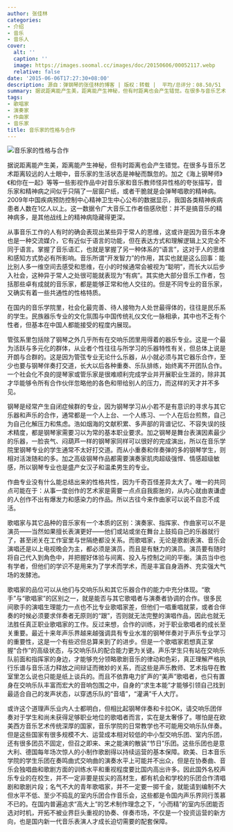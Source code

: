 ```yaml
---
author: 张佳林
categories:
- 介绍
- 音乐
- 音乐人
cover:
  alt: ''
  caption: ''
  image: https://images.soomal.cc/images/doc/20150606/00052117.webp
  relative: false
date: '2015-06-06T17:27:30+08:00'
description: 源自：弹钢琴的张佳林的博客 | 版权：转载 |  平均/总评分：08.50/51
summary: 据说距离能产生美，距离能产生神秘，但有时距离也会产生错觉。在很多与音乐艺术距离较远的人士眼中，音乐家的生活状态是神秘而飘忽的。加之《海上钢琴师》《和你在一起》等等一些影视作品中对音乐家和音乐教师怪异性格的夸张描写，音乐家和精神病之间似乎只隔了一层窗户纸，或者干脆就是会弹琴唱歌的精神病……
tags:
- 歌唱家
- 演奏家
- 作曲家
- 音乐家
title: 音乐家的性格与合作
---
```


![音乐家的性格与合作](https://images.soomal.cc/images/doc/20150606/00052117.webp)





据说距离能产生美，距离能产生神秘，但有时距离也会产生错觉。在很多与音乐艺术距离较远的人士眼中，音乐家的生活状态是神秘而飘忽的。加之《海上钢琴师》《和你在一起》等等一些影视作品中对音乐家和音乐教师怪异性格的夸张描写，音乐家和精神病之间似乎只隔了一层窗户纸，或者干脆就是会弹琴唱歌的精神病。2009年中国疾病预防控制中心精神卫生中心公布的数据显示，我国各类精神疾病患者人数在1亿人以上。这一数据令广大音乐工作者倍感欣慰：并不是搞音乐的精神病多，是其他战线上的精神病隐藏得更深。

从事音乐工作的人有时的确会表现出某些异于常人的思维，这或许是因为音乐本身也是一种交流媒介，它有近似于语言的功能，但在表达方式和理解逻辑上又完全不同于语言。掌握了音乐语汇，也就是掌握了另一种体系的“语言”，这对于人的思维和感知方式势必有所影响。音乐所谓“开发智力”的作用，其实也就是这么回事：能比别人多一维空间去感受和思维，在小的时候通常会被视为“聪明”，而长大以后步入社会，这种异于常人之处很可能就表现为“有病”。其实绝大部分音乐工作者，包括那些卓有成就的音乐家，都是能够正常和他人交往的。但是不同专业的音乐家，又确实有着一些共通性的性格特质。

在国内的音乐学院里，社会化最完善、待人接物为人处世最得体的，往往是民乐系的学生。民族器乐专业的文化氛围与中国传统礼仪文化一脉相承，其中也不乏有个性者，但基本在中国人都能接受的程度内展现。

管弦系里包括除了钢琴之外几乎所有在交响乐团里用得着的器乐专业。这是一个最为活跃与多元化的群体，从业者个性往往与所学习的乐器特性有关，但总体上说是开朗与合群的。这是因为管弦专业无论什么乐器，从小就必须与其它器乐合作，至少也要与钢琴伴奏打交道，长大以后各种重奏、乐队排练，始终离不开团队合作。一个社会化不良的提琴家或管乐家是很难顺利完成学业并开展职业生涯的，除非其才华能够令所有合作伙伴忽略他的各色和带给别人的压力，而这样的天才并不多见。

钢琴是经常产生自闭症候群的专业，因为钢琴学习从小若不是有意识的寻求与其它乐器和声乐的合作，通常都是一个人上台、一个人练习、一个人在后台煎熬，自己为自己化解压力和焦虑。浩如烟海的文献积累、多声部的背谱记忆、不容失误的技术精度，都是钢琴家需要习以为常的基本职业要求。加之钢琴是舞台表演因素最少的乐器，一脸丧气、闷葫芦一样的钢琴家同样可以很好的完成演出，所以在音乐学院里钢琴专业的学生通常不太好打交道。而从小重奏和伴奏弹的多的钢琴学生，则相对活泼随和的多。加之高级钢琴作品都需要演奏家肌肉超级强悍、情感超级敏感，所以钢琴专业也是盛产女汉子和温柔男生的专业。

作曲专业没有什么能总结出来的性格共性，因为千奇百怪差异太大了。唯一的共同点可能在于：从事一度创作的艺术家是需要一点点自我膨胀的，从内心就由衷谦虚的人创作不出有爆发力和感染力的作品。所以古往今来作曲家可以说不自恋不成活。

歌唱家与其它品种的音乐家有一个本质的区别：演奏家、指挥家、作曲家可以不是演员――当然如果擅长表演更好――他们或站或坐在舞台上鼓捣自己的乐器就行了，甚至闭关在工作室里与世隔绝都没关系。而歌唱家，无论是歌剧表演、音乐会演唱还是以上电视晚会为主，都必须是演员，而且是有魅力的演员。演员要有随时将自己代入到角色中，并把握好体验与间离、投入与控制之间的平衡。演员当中也有学者，但他们的学识不是用来为了学术而学术，而是丰富自身涵养、充实强大气场的发酵池。

歌唱家的品位可以从他们与交响乐队和其它乐器合作的能力中充分体现。“歌手”与“歌唱家”的区别之一，就是能否与其它歌唱者与演奏者协调的合作。很多民间歌手的演唱生理能力一点也不比专业歌唱家差，但他们一唱重唱就蒙，或者合伴奏的时候必须要求伴奏者无原则的“跟”，否则就无法完整的演唱作品，因此也就无法胜任真正职业歌唱家的工作。反过来想，合作的训练，对于职业歌唱者的成长至关重要。最近十来年声乐界越来越强调具有专业水准的钢琴伴奏对于声乐专业学习的重要性，这是一个有些迟但总算来到了的进步。但是一个歌唱家若想真正掌握“合作”的高级状态，与交响乐队的配合能力更为关键。声乐学生只有站在交响乐队前面和指挥家的身边，才能够充分领略歌剧音乐的律动和色彩，真正理解严格执行乐谱与音乐活力释放之间辩证而微妙的关系，而这些是声乐教师、艺术指导在教室里怎么说也只能是纸上谈兵的。而且不依靠电力扩声的“美声”歌唱者，也只有置身在交响乐队丰富而宏大的音响包围之中，自身的“求生本能”才能够引领自己找到最适合自己的发声状态，以穿透乐队的“音墙”，“灌满”千人大厅。

或许这个道理声乐业内人士都明白，但相比起钢琴伴奏和卡拉OK，请交响乐团伴奏对于学生和尚未获得足够职业地位的歌唱者而言，实在是太奢侈了。哪怕是在欧美西方音乐艺术传统深厚的国家，音乐学院的日常教学也不可能用交响乐队伴奏。但是这些国家有很多规模不大、运营成本相对较低的中小型交响乐团、室内乐团，还有很多团员不固定，但召之即来、来之能演的散装“节日”乐团。这些乐团也是意大利、德国每年场次惊人的小制作歌剧得以持续运营的基本保障。欧美、日本音乐学院的学生乐团在奏鸣曲式交响曲的演奏水平上可能并不出众，但是在协奏曲、音乐会独唱曲和歌剧方面的训练水平和重视程度要比国内高出许多。因此国外名校声乐专业的在校生，并不一定非要是拔尖的高材生，都有机会和学校的乐团合作清唱剧和歌剧片段；名气不大的青年歌唱家，并不一定要一掷千金，就能请到编制不大但水平不低、至少不捣乱的室内乐团合作音乐会，这些都是令国内声乐界同行羡慕不已的。在国内普遍追求“高大上”的艺术制作理念之下，“小而精”的室内乐团能否选对时机，开拓不被业界巨头重视的协奏、伴奏市场，不仅是一个投资运营的新方向，也是国内新一代音乐表演人才成长迫切需要的配套保障。